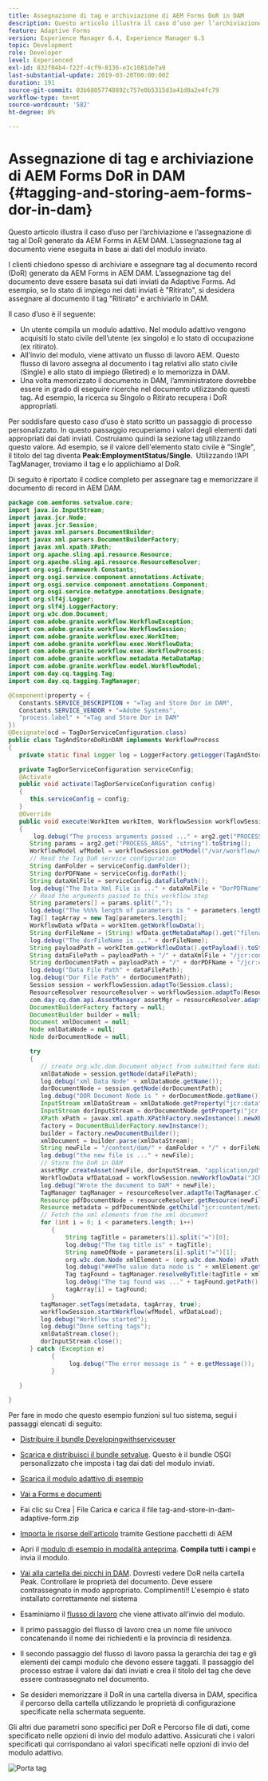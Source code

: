 ```yaml
---
title: Assegnazione di tag e archiviazione di AEM Forms DoR in DAM
description: Questo articolo illustra il caso d’uso per l’archiviazione e l’assegnazione di tag al DoR generato da AEM Forms in AEM DAM. L’assegnazione tag al documento viene eseguita in base ai dati del modulo inviato.
feature: Adaptive Forms
version: Experience Manager 6.4, Experience Manager 6.5
topic: Development
role: Developer
level: Experienced
exl-id: 832f04b4-f22f-4cf9-8136-e3c1081de7a9
last-substantial-update: 2019-03-20T00:00:00Z
duration: 191
source-git-commit: 03b68057748892c757e0b5315d3a41d0a2e4fc79
workflow-type: tm+mt
source-wordcount: '582'
ht-degree: 0%

---
```


# Assegnazione di tag e archiviazione di AEM Forms DoR in DAM {#tagging-and-storing-aem-forms-dor-in-dam}

Questo articolo illustra il caso d’uso per l’archiviazione e l’assegnazione di tag al DoR generato da AEM Forms in AEM DAM. L’assegnazione tag al documento viene eseguita in base ai dati del modulo inviato.

I clienti chiedono spesso di archiviare e assegnare tag al documento record (DoR) generato da AEM Forms in AEM DAM. L’assegnazione tag del documento deve essere basata sui dati inviati da Adaptive Forms. Ad esempio, se lo stato di impiego nei dati inviati è &quot;Ritirato&quot;, si desidera assegnare al documento il tag &quot;Ritirato&quot; e archiviarlo in DAM.

Il caso d’uso è il seguente:

* Un utente compila un modulo adattivo. Nel modulo adattivo vengono acquisiti lo stato civile dell’utente (ex singolo) e lo stato di occupazione (ex ritirato).
* All’invio del modulo, viene attivato un flusso di lavoro AEM. Questo flusso di lavoro assegna al documento i tag relativi allo stato civile (Single) e allo stato di impiego (Retired) e lo memorizza in DAM.
* Una volta memorizzato il documento in DAM, l’amministratore dovrebbe essere in grado di eseguire ricerche nel documento utilizzando questi tag. Ad esempio, la ricerca su Singolo o Ritirato recupera i DoR appropriati.

Per soddisfare questo caso d’uso è stato scritto un passaggio di processo personalizzato. In questo passaggio recuperiamo i valori degli elementi dati appropriati dai dati inviati. Costruiamo quindi la sezione tag utilizzando questo valore. Ad esempio, se il valore dell&#39;elemento stato civile è &quot;Single&quot;, il titolo del tag diventa **Peak:EmploymentStatus/Single. &#x200B;** Utilizzando l’API TagManager, troviamo il tag e lo applichiamo al DoR.

Di seguito è riportato il codice completo per assegnare tag e memorizzare il documento di record in AEM DAM.

```java
package com.aemforms.setvalue.core;
import java.io.InputStream;
import javax.jcr.Node;
import javax.jcr.Session;
import javax.xml.parsers.DocumentBuilder;
import javax.xml.parsers.DocumentBuilderFactory;
import javax.xml.xpath.XPath;
import org.apache.sling.api.resource.Resource;
import org.apache.sling.api.resource.ResourceResolver;
import org.osgi.framework.Constants;
import org.osgi.service.component.annotations.Activate;
import org.osgi.service.component.annotations.Component;
import org.osgi.service.metatype.annotations.Designate;
import org.slf4j.Logger;
import org.slf4j.LoggerFactory;
import org.w3c.dom.Document;
import com.adobe.granite.workflow.WorkflowException;
import com.adobe.granite.workflow.WorkflowSession;
import com.adobe.granite.workflow.exec.WorkItem;
import com.adobe.granite.workflow.exec.WorkflowData;
import com.adobe.granite.workflow.exec.WorkflowProcess;
import com.adobe.granite.workflow.metadata.MetaDataMap;
import com.adobe.granite.workflow.model.WorkflowModel;
import com.day.cq.tagging.Tag;
import com.day.cq.tagging.TagManager;

@Component(property = {
   Constants.SERVICE_DESCRIPTION + "=Tag and Store Dor in DAM",
   Constants.SERVICE_VENDOR + "=Adobe Systems",
   "process.label" + "=Tag and Store Dor in DAM"
})
@Designate(ocd = TagDorServiceConfiguration.class)
public class TagAndStoreDoRinDAM implements WorkflowProcess
{
   private static final Logger log = LoggerFactory.getLogger(TagAndStoreDoRinDAM.class);

   private TagDorServiceConfiguration serviceConfig;
   @Activate
   public void activate(TagDorServiceConfiguration config)
   {
      this.serviceConfig = config;
   }
   @Override
   public void execute(WorkItem workItem, WorkflowSession workflowSession, MetaDataMap arg2) throws WorkflowException
   {
       log.debug("The process arguments passed ..." + arg2.get("PROCESS_ARGS", "string").toString());
      String params = arg2.get("PROCESS_ARGS", "string").toString();
      WorkflowModel wfModel = workflowSession.getModel("/var/workflow/models/dam/update_asset");
      // Read the Tag DoR service configuration
      String damFolder = serviceConfig.damFolder();
      String dorPDFName = serviceConfig.dorPath();
      String dataXmlFile = serviceConfig.dataFilePath();
      log.debug("The Data Xml File is ..." + dataXmlFile + "DorPDFName" + dorPDFName);
      // Read the arguments passed to this workflow step
      String parameters[] = params.split(",");
      log.debug("The %%%% length of parameters is " + parameters.length);
      Tag[] tagArray = new Tag[parameters.length];
      WorkflowData wfData = workItem.getWorkflowData();
      String dorFileName = (String) wfData.getMetaDataMap().get("filename");
      log.debug("The dorFileName is ..." + dorFileName);
      String payloadPath = workItem.getWorkflowData().getPayload().toString();
      String dataFilePath = payloadPath + "/" + dataXmlFile + "/jcr:content";
      String dorDocumentPath = payloadPath + "/" + dorPDFName + "/jcr:content";
      log.debug("Data File Path" + dataFilePath);
      log.debug("Dor File Path" + dorDocumentPath);
      Session session = workflowSession.adaptTo(Session.class);
      ResourceResolver resourceResolver = workflowSession.adaptTo(ResourceResolver.class);
      com.day.cq.dam.api.AssetManager assetMgr = resourceResolver.adaptTo(com.day.cq.dam.api.AssetManager.class);
      DocumentBuilderFactory factory = null;
      DocumentBuilder builder = null;
      Document xmlDocument = null;
      Node xmlDataNode = null;
      Node dorDocumentNode = null;

      try
      {
         // create org.w3c.dom.Document object from submitted form data
         xmlDataNode = session.getNode(dataFilePath);
         log.debug("xml Data Node" + xmlDataNode.getName());
         dorDocumentNode = session.getNode(dorDocumentPath);
         log.debug("DOR Document Node is " + dorDocumentNode.getName());
         InputStream xmlDataStream = xmlDataNode.getProperty("jcr:data").getBinary().getStream();
         InputStream dorInputStream = dorDocumentNode.getProperty("jcr:data").getBinary().getStream();
         XPath xPath = javax.xml.xpath.XPathFactory.newInstance().newXPath();
         factory = DocumentBuilderFactory.newInstance();
         builder = factory.newDocumentBuilder();
         xmlDocument = builder.parse(xmlDataStream);
         String newFile = "/content/dam/" + damFolder + "/" + dorFileName;
         log.debug("the new file is ..." + newFile);
         // Store the DoR in DAM
         assetMgr.createAsset(newFile, dorInputStream, "application/pdf", true);
         WorkflowData wfDataLoad = workflowSession.newWorkflowData("JCR_PATH", newFile);
         log.debug("Wrote the document to DAM" + newFile);
         TagManager tagManager = resourceResolver.adaptTo(TagManager.class);
         Resource pdfDocumentNode = resourceResolver.getResource(newFile);
         Resource metadata = pdfDocumentNode.getChild("jcr:content/metadata");
         // Fetch the xml elements from the xml document
         for (int i = 0; i < parameters.length; i++)
            {
                String tagTitle = parameters[i].split("=")[0];
                log.debug("The tag title is" + tagTitle);
                String nameOfNode = parameters[i].split("=")[1];
                org.w3c.dom.Node xmlElement = (org.w3c.dom.Node) xPath.compile(nameOfNode).evaluate(xmlDocument, javax.xml.xpath.XPathConstants.NODE);
                log.debug("###The value data node is " + xmlElement.getTextContent());
                Tag tagFound = tagManager.resolveByTitle(tagTitle + xmlElement.getTextContent());
                log.debug("The tag found was ..." + tagFound.getPath());
                tagArray[i] = tagFound;
            }
         tagManager.setTags(metadata, tagArray, true);
         workflowSession.startWorkflow(wfModel, wfDataLoad);
         log.debug("Workflow started");
         log.debug("Done setting tags");
         xmlDataStream.close();
         dorInputStream.close();
      } catch (Exception e)
            {
                 log.debug("The error message is " + e.getMessage());
            }

   }

}
```

Per fare in modo che questo esempio funzioni sul tuo sistema, segui i passaggi elencati di seguito:
* [Distribuire il bundle Developingwithserviceuser](/help/forms/assets/common-osgi-bundles/DevelopingWithServiceUser.jar)

* [Scarica e distribuisci il bundle setvalue](/help/forms/assets/common-osgi-bundles/SetValueApp.core-1.0-SNAPSHOT.jar). Questo è il bundle OSGI personalizzato che imposta i tag dai dati del modulo inviati.

* [Scarica il modulo adattivo di esempio](assets/tag-and-store-in-dam-adaptive-form.zip)

* [Vai a Forms e documenti](http://localhost:4502/aem/forms.html/content/dam/formsanddocuments)

* Fai clic su Crea | File Carica e carica il file tag-and-store-in-dam-adaptive-form.zip

* [Importa le risorse dell&#39;articolo](assets/tag-and-store-in-dam-assets.zip) tramite Gestione pacchetti di AEM
* Apri il [modulo di esempio in modalità anteprima](http://localhost:4502/content/dam/formsanddocuments/tagandstoreindam/jcr:content?wcmmode=disabled). **Compila tutti i campi** e invia il modulo.
* [Vai alla cartella dei picchi in DAM](http://localhost:4502/assets.html/content/dam/Peak). Dovresti vedere DoR nella cartella Peak. Controllare le proprietà del documento. Deve essere contrassegnato in modo appropriato.
Complimenti!! L&#39;esempio è stato installato correttamente nel sistema

* Esaminiamo il [flusso di lavoro](http://localhost:4502/editor.html/conf/global/settings/workflow/models/TagAndStoreDoRinDAM.html) che viene attivato all&#39;invio del modulo.
* Il primo passaggio del flusso di lavoro crea un nome file univoco concatenando il nome dei richiedenti e la provincia di residenza.
* Il secondo passaggio del flusso di lavoro passa la gerarchia dei tag e gli elementi dei campi modulo che devono essere taggati. Il passaggio del processo estrae il valore dai dati inviati e crea il titolo del tag che deve essere contrassegnato nel documento.
* Se desideri memorizzare il DoR in una cartella diversa in DAM, specifica il percorso della cartella utilizzando le proprietà di configurazione specificate nella schermata seguente.

Gli altri due parametri sono specifici per DoR e Percorso file di dati, come specificato nelle opzioni di invio del modulo adattivo. Assicurati che i valori specificati qui corrispondano ai valori specificati nelle opzioni di invio del modulo adattivo.

![Porta tag](assets/tag_dor_service_configuration.gif)
